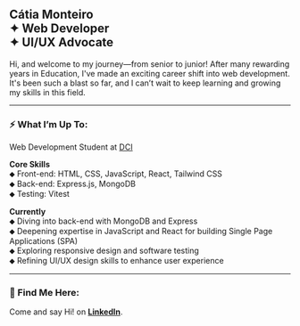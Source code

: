 ## Cátia Monteiro <br>✦  Web Developer <br>✦ UI/UX Advocate  <br>


Hi, and welcome to my journey—from senior to junior! After many rewarding years in Education, I've made an exciting career shift into web development. It's been such a blast so far, and I can’t wait to keep learning and growing my skills in this field.
<br>

---

### ⚡ What I’m Up To:
Web Development Student at [DCI](https://start.digitalcareerinstitute.org)   

**Core Skills**                             
⬥ Front-end: HTML, CSS, JavaScript, React, Tailwind CSS              
⬥ Back-end: Express.js, MongoDB             
⬥ Testing: Vitest            

**Currently**                    
⬥ Diving into back-end with MongoDB and Express            
⬥ Deepening expertise in JavaScript and React for building Single Page Applications (SPA)           
⬥ Exploring responsive design and software testing           
⬥ Refining UI/UX design skills to enhance user experience            

---

### 📍 Find Me Here:

Come and say Hi! on **[LinkedIn](https://www.linkedin.com/in/catiamonteirov/)**.   
